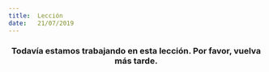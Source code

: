```yaml
---
title:  Lección
date:   21/07/2019
---
```


### <center>Todavía estamos trabajando en esta lección. Por favor, vuelva más tarde.</center>